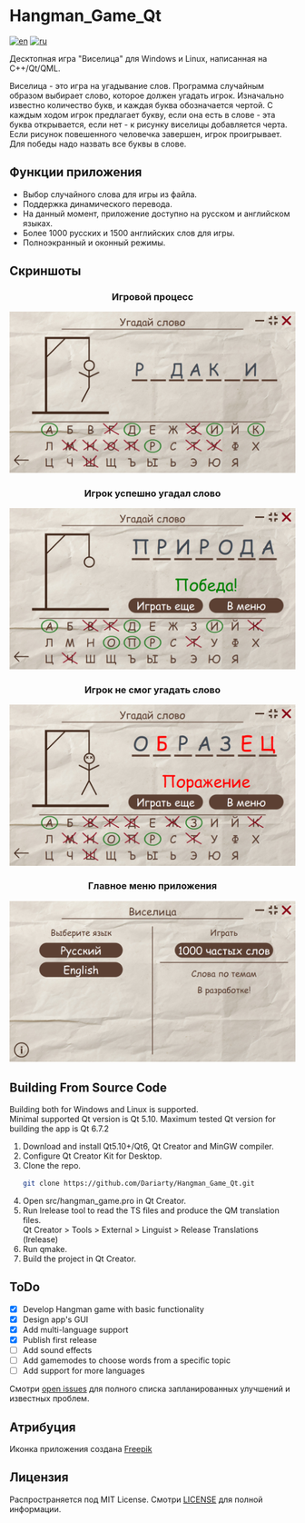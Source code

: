 # Hangman_Game_Qt

[![en](https://img.shields.io/badge/lang-en-blue.svg)](https://github.com/Dariarty/Hangman_Game_Qt/blob/main/README.md)
[![ru](https://img.shields.io/badge/lang-ru-red.svg)](https://github.com/Dariarty/Hangman_Game_Qt/blob/main/README.ru.md)

Десктопная игра "Виселица" для Windows и Linux, написанная на C++/Qt/QML. </br> 

Виселица - это игра на угадывание слов. Программа случайным образом выбирает слово, которое должен угадать игрок. Изначально известно количество букв, и каждая буква обозначается чертой. С каждым ходом игрок предлагает букву, если она есть в слове - эта буква открывается, если нет - к рисунку виселицы добавляется черта. Если рисунок повешенного человечка завершен, игрок проигрывает. Для победы надо назвать все буквы в слове. 

## Функции приложения

* Выбор случайного слова для игры из файла.</br>
* Поддержка динамического перевода.</br>
* На данный момент, приложение доступно на русском и английском языках.</br>
* Более 1000 русских и 1500 английских слов для игры.</br>
* Полноэкранный и оконный режимы.</br>

## Скриншоты

<h3 align="center">Игровой процесс</h3>

![alt text](assets/ru_RU/gameplay.png)

<h3 align="center">Игрок успешно угадал слово</h3>

![alt text](assets/ru_RU/victory.png)

<h3 align="center">Игрок не смог угадать слово</h3>

![alt text](assets/ru_RU/defeat.png)

<h3 align="center">Главное меню приложения</h3>

![alt text](assets/ru_RU/menu.png)

## Building From Source Code
Building both for Windows and Linux is supported. </br>
Minimal supported Qt version is Qt 5.10. Maximum tested Qt version for building the app is Qt 6.7.2 </br>
1.  Download and install Qt5.10+/Qt6, Qt Creator and MinGW compiler.</br>
2.  Configure Qt Creator Kit for Desktop. </br>
3.  Clone the repo.
     ```sh
     git clone https://github.com/Dariarty/Hangman_Game_Qt.git
     ```
4.  Open src/hangman_game.pro in Qt Creator.</br>
5.  Run lrelease tool to read the TS files and produce the QM translation files. </br>
    Qt Creator > Tools > External > Linguist > Release Translations (lrelease) </br>
7.  Run qmake.</br>
8.  Build the project in Qt Creator.</br>

## ToDo

- [x] Develop Hangman game with basic functionality
- [x] Design app's GUI
- [x] Add multi-language support
- [x] Publish first release
- [ ] Add sound effects
- [ ] Add gamemodes to choose words from a specific topic
- [ ] Add support for more languages

Смотри [open issues](https://github.com/Dariarty/Hangman_Game_Qt/issues) для полного списка запланированных улучшений и известных проблем.

## Атрибуция

Иконка приложения создана [Freepik](https://freepik.com)

## Лицензия

Распространяется под MIT License. Смотри [LICENSE](LICENSE) для полной информации.




